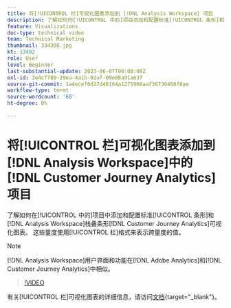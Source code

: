 ```yaml
---
title: 将[!UICONTROL 栏]可视化图表添加到 [!DNL Analysis Workspace] 项目
description: 了解如何向[!UICONTROL 中的]项目添加和配置标准[!UICONTROL 条形]和 [!DNL Analysis Workspace] 栈叠条形 [!DNL Customer Journey Analytics]可视化图表。
feature: Visualizations
doc-type: technical video
team: Technical Marketing
thumbnail: 334308.jpg
kt: 13402
role: User
level: Beginner
last-substantial-update: 2023-06-07T00:00:00Z
exl-id: 3e4cf780-29ea-4a1b-92af-09e08a91a637
source-git-commit: 1a4ecef0d27d46164a1275906aaf36730468f0ae
workflow-type: tm+mt
source-wordcount: '68'
ht-degree: 0%

---
```


# 将[!UICONTROL 栏]可视化图表添加到[!DNL Analysis Workspace]中的[!DNL Customer Journey Analytics]项目

了解如何在[!UICONTROL 中的]项目中添加和配置标准[!UICONTROL 条形]和[!DNL Analysis Workspace]栈叠条形[!DNL Customer Journey Analytics]可视化图表。 这些量度使用[!UICONTROL 栏]格式来表示跨量度的值。

>[!NOTE]
>
>[!DNL Analysis Workspace]用户界面和功能在[!DNL Adobe Analytics]和[!DNL Customer Journey Analytics]中相似。

>[!VIDEO](https://video.tv.adobe.com/v/334308/?quality=12&learn=on)

有关[!UICONTROL 栏]可视化图表的详细信息，请访问[文档](https://experienceleague.adobe.com/docs/analytics-platform/using/cja-workspace/visualizations/bar.html?lang=zh-Hans){target="_blank"}。

